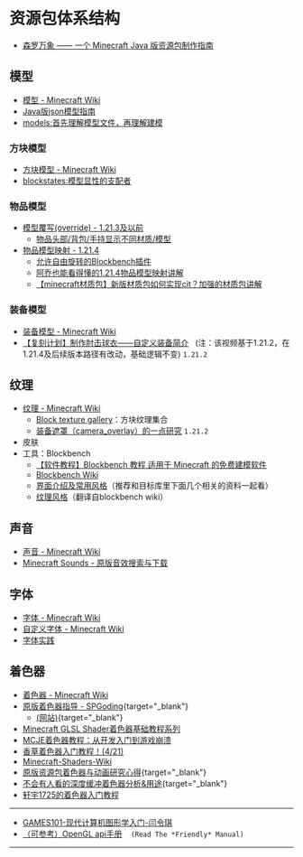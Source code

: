 # 资源包体系结构
<ColorLine :height="4"/>

- [森罗万象 —— 一个 Minecraft Java 版资源包制作指南](https://sqwatermark.com/resguide/)

## 模型
  - [模型 - Minecraft Wiki](https://zh.minecraft.wiki/w/模型)
  - [Java版json模型指南](https://gitee.com/dormin/json-model-guide)
  - [models:首先理解模型文件，再理解建模](https://gitee.com/dormin/json-model-guide/blob/main/4-models%E9%A6%96%E5%85%88%E7%90%86%E8%A7%A3%E6%A8%A1%E5%9E%8B%E6%96%87%E4%BB%B6%EF%BC%8C%E5%86%8D%E7%90%86%E8%A7%A3%E5%BB%BA%E6%A8%A1.md)
### 方块模型
- [方块模型 - Minecraft Wiki](https://zh.minecraft.wiki/w/%E6%A8%A1%E5%9E%8B#%E6%96%B9%E5%9D%97%E6%A8%A1%E5%9E%8B)
- [blockstates:模型显性的支配者](https://gitee.com/dormin/json-model-guide/blob/main/3-blockstates%E6%A8%A1%E5%9E%8B%E6%98%BE%E6%80%A7%E7%9A%84%E6%94%AF%E9%85%8D%E8%80%85.md)
### 物品模型
- [模型覆写(override) - 1.21.3及以前](https://zh.minecraft.wiki/w/%E6%A8%A1%E5%9E%8B?oldid=957269#%E7%89%A9%E5%93%81%E6%A8%A1%E5%9E%8B%E8%A6%86%E5%86%99)
  - [物品头部/背包/手持显示不同材质/模型](/save/833056.html)
- [物品模型映射 - 1.21.4](https://zh.minecraft.wiki/w/%E6%A8%A1%E5%9E%8B#%E7%89%A9%E5%93%81%E6%A8%A1%E5%9E%8B%E6%98%A0%E5%B0%84)
  - [允许自由旋转的Blockbench插件](https://github.com/Godlander/blockbench-plugins/blob/main/free_rotation/free_rotation.js)
  - [阿乔也能看得懂的1.21.4物品模型映射讲解](/resources/dust/4/如何制作一只阿乔（模型篇）.md)
  - [【minecraft材质包】新版材质包如何实现cit？加强的材质包讲解](https://www.bilibili.com/video/BV1GoFQedE7z/)
### 装备模型
- [装备模型 - Minecraft Wiki](https://zh.minecraft.wiki/w/%E6%A8%A1%E5%9E%8B#%E8%A3%85%E5%A4%87%E6%A8%A1%E5%9E%8B)
- [【复刻计划】制作肘击球衣——自定义装备简介](https://www.bilibili.com/video/BV1G4SzYaEyv)&nbsp;&nbsp;&nbsp;(注：该视频基于1.21.2，在1.21.4及后续版本路径有改动，基础逻辑不变)   `1.21.2`

## 纹理
  - [纹理 - Minecraft Wiki](https://zh.minecraft.wiki/w/纹理)
    - [Block texture gallery](https://bluefalconhd.github.io/mctextures/)：方块纹理集合
    - [装备遮罩（camera_overlay）的一点研究](/resources/dust/2/2-装备遮罩.md) `1.21.2`
  - 皮肤
  - 工具：Blockbench
    - [【软件教程】Blockbench 教程 适用于 Minecraft 的免费建模软件](https://www.bilibili.com/video/BV1fk4y127qg/)
    - [Blockbench Wiki](https://www.blockbench.net/wiki)
    - [界面介绍及常用风格](https://gitee.com/dormin/json-model-guide/blob/main/5-Blockbench%E7%95%8C%E9%9D%A2%E4%BB%8B%E7%BB%8D%E4%BB%A5%E5%8F%8A%E5%B8%B8%E7%94%A8%E8%AE%BE%E7%BD%AE.md)（推荐和目标库里下面几个相关的资料一起看）
    - [纹理风格](https://gitee.com/dormin/json-model-guide/blob/main/0.2-Blockbench%20WIKI%20GUIDES.md)（翻译自blockbench wiki）

## 声音
  - [声音 - Minecraft Wiki](https://zh.minecraft.wiki/w/Sounds.json)
  - [Minecraft Sounds - 原版音效搜索与下载](https://o.xbottle.top/mcsounds/)

## 字体
  - [字体 - Minecraft Wiki](https://zh.minecraft.wiki/w/字体)
  - [自定义字体 - Minecraft Wiki](https://zh.minecraft.wiki/w/自定义字体)
  - [字体实践](/index/资源包实践.md#字体实践)

## 着色器
- [着色器 - Minecraft Wiki](https://zh.minecraft.wiki/w/着色器)
- [原版着色器指导 - SPGoding](/datapack-index/save/916150.html){target="_blank"} 
  - [<u>(网站)</u>](https://spgoding.com/translation/2021/03/12/guite-to-vanilla-shader.html){target="_blank"}
- [Minecraft GLSL Shader着色器基础教程系列](https://www.bilibili.com/read/readlist/rl738651)
- [MCJE着色器教程：从开发入门到游戏崩溃](/index/附录2.md)
- [香草着色器入门教程！(4/21)](https://etis.vcsofficial.site/d/17-xiang-cao-zhao-se-qi-ru-men-jiao-cheng-421)
- [Minecraft-Shaders-Wiki](https://github.com/McTsts/Minecraft-Shaders-Wiki/tree/main)
- [原版资源包着色器与动画研究心得](/datapack-index/save/863730.html){target="_blank"}
- [不会有人看的深度缓冲着色器分析&用途](/datapack-index/save/1056196.html){target="_blank"}
- [轩宇1725的着色器入门教程](/index/附录7)

---

- [GAMES101-现代计算机图形学入门-闫令琪](https://www.bilibili.com/video/BV1X7411F744/)
- [（可参考）OpenGL api手册](https://learnopengl.com/book/book_pdf.pdf)&nbsp;&nbsp;&nbsp; `(Read The *Friendly* Manual)`

---
<script setup>
import { useData } from 'vitepress'
import ColorLine from '/.vitepress/vue/ColorLine.vue'
const { isDark } = useData()
</script>

<ClientOnly>
  <GiscusComment
    repo="CR-019/datapack-index"
    repoId="R_kgDONRhuqw"
    category="闲聊 Chats"
    categoryId="DIC_kwDONRhuq84CkchW"
    mapping="number"
    term="9"
    :strict="false"
    :reactionsEnabled="true"
    emitMetadata="0"
    inputPosition="top"
    :theme="isDark ? 'dark' : 'light'"
    lang="zh-CN"
    loading="lazy"
    class="giscus-wrapper"
  />
</ClientOnly>

<style>
.giscus-wrapper {
  margin: 3rem auto;
  max-width: 800px;
  padding-top: 2rem;
  border-top: 1px solid var(--vp-c-divider);
}
</style>